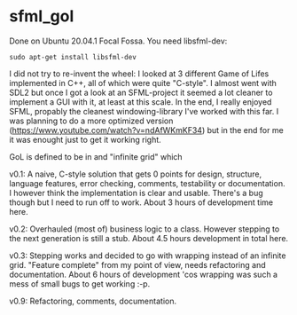 # sfml_gol

Done on Ubuntu 20.04.1 Focal Fossa. You need libsfml-dev:

`sudo apt-get install libsfml-dev`

I did not try to re-invent the wheel: I looked at 3 different Game of Lifes implemented in C++, all of which were quite "C-style". I almost went with SDL2 but once I got a look at an SFML-project it seemed a lot cleaner to implement a GUI with it, at least at this scale. In the end, I really enjoyed SFML, propably the cleanest windowing-library I've worked with this far. I was planning to do a more optimized version (https://www.youtube.com/watch?v=ndAfWKmKF34) but in the end for me it was enought just to get it working right.

GoL is defined to be in and "infinite grid" which 

v0.1:
A naive, C-style solution that gets 0 points for design, structure, language features, error checking, comments, testability or documentation. I however think the implementation is clear and usable. There's a bug though but I need to run off to work. About 3 hours of development time here.

v0.2:
Overhauled (most of) business logic to a class. However stepping to the next generation is still a stub. About 4.5 hours development in total here.

v0.3:
Stepping works and decided to go with wrapping instead of an infinite grid. "Feature complete" from my point of view, needs refactoring and documentation. About 6 hours of development 'cos wrapping was such a mess of small bugs to get working :-p.

v0.9:
Refactoring, comments, documentation.

